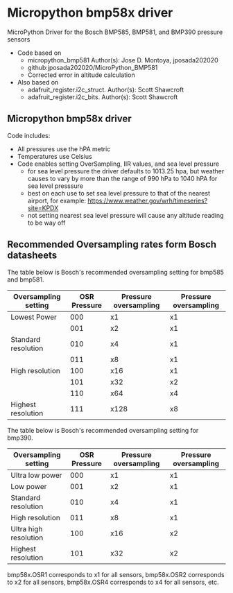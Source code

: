# Micropython bmp58x driver
MicroPython Driver for the Bosch BMP585, BMP581, and BMP390 pressure sensors
* Code based on
  * micropython_bmp581 Author(s): Jose D. Montoya, jposada202020
  * github:jposada202020/MicroPython_BMP581
  * Corrected error in altitude calculation
* Also based on
  * adafruit_register.i2c_struct. Author(s): Scott Shawcroft
  * adafruit_register.i2c_bits.  Author(s): Scott Shawcroft
 
## Micropython bmp58x driver
Code includes:
* All pressures use the hPA metric
* Temperatures use Celsius
* Code enables setting OverSampling, IIR values, and sea level pressure
  * for sea level pressure the driver defaults to 1013.25 hpa, but weather causes to vary by more than the range of 990 hPa to 1040 hPA for sea level presssure
  * best on each use to set sea level pressure to that of the nearest airport, for example: https://www.weather.gov/wrh/timeseries?site=KPDX
  * not setting nearest sea level pressure will cause any altitude reading to be way off
  
## Recommended Oversampling rates form Bosch datasheets
The table below is Bosch's recommended oversampling setting for bmp585 and bmp581.

| Oversampling setting | OSR Pressure | Pressure oversampling | Pressure oversampling |
|------------------|------------------|------------------|------------------|
| Lowest Power |  000     | x1     | x1     |
| |  001     | x2     | x1     |
| Standard resolution |  010     | x4     | x1     |
| |  011     | x8     | x1     |
| High resolution    |  100     | x16     | x1     |
| |  101     | x32     | x2     |
| |  110     | x64     | x4     |
| Highest resolution |  111     | x128     | x8     |

The table below is Bosch's recommended oversampling setting for bmp390.

| Oversampling setting | OSR Pressure | Pressure oversampling | Pressure oversampling |
|------------------|------------------|------------------|------------------|
| Ultra low power |  000     | x1     | x1     |
| Low power |  001     | x2     | x1     |
| Standard resolution |  010     | x4     | x1     |
| High resolution |  011     | x8     | x1     |
| Ultra high resolution |  100     | x16     | x2     |
| Highest resolution|  101     | x32     | x2     |

bmp58x.OSR1 corresponds to x1 for all sensors, bmp58x.OSR2 corresponds to x2 for all sensors, bmp58x.OSR4 corresponds to x4 for all sensors, etc.
